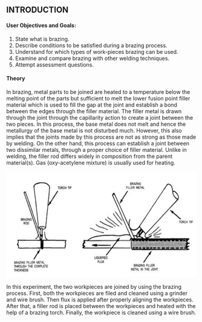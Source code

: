 ## INTRODUCTION<br>

#### User Objectives and Goals:

  1. State what is brazing.
  2. Describe conditions to be satisfied during a brazing process.
  3. Understand for which types of work-pieces brazing can be used.
  4. Examine and compare brazing with other welding techniques.
  5. Attempt assessment questions.




#### Theory
In brazing, metal parts to be joined are heated to a temperature below the melting point of the parts but sufficient to melt the lower fusion point filler material which is used to fill the gap at the joint and establish a bond between the edges through the filler material. The filler metal is drawn through the joint through the capillarity action to create a joint between the two pieces. In this process, the base metal does not melt and hence the metallurgy of the base metal is not disturbed much. However, this also implies that the joints made by this process are not as strong as those made by welding. On the other hand, this process can establish a joint between two dissimilar metals, through a proper choice of filler material. Unlike in welding, the filler rod differs widely in composition from the parent material(s). Gas (oxy-acetylene mixture) is usually used for heating.<br>

![alt text](images/theory1.png)<br>

In this experiment, the two workpieces are joined by using the brazing process. First, both the workpieces are filed and cleaned using a grinder and wire brush. Then flux is applied after properly aligning the workpieces. After that, a filler rod is placed between the workpieces and heated with the help of a brazing torch. Finally, the workpiece is cleaned using a wire brush.
